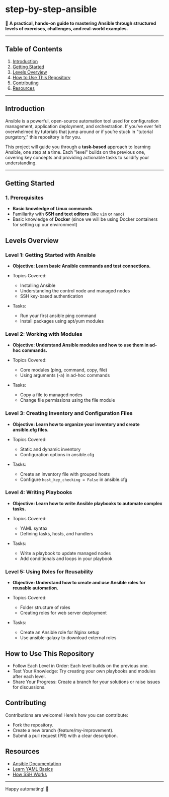 # step-by-step-ansible

🚀 **A practical, hands-on guide to mastering Ansible through structured levels of exercises, challenges, and real-world examples.**

---

## **Table of Contents**
1. [Introduction](#introduction)
2. [Getting Started](#getting-started)
3. [Levels Overview](#levels-overview)
4. [How to Use This Repository](#how-to-use-this-repository)
5. [Contributing](#contributing)
6. [Resources](#resources)

---

## **Introduction**

Ansible is a powerful, open-source automation tool used for configuration management, application deployment, and orchestration. If you’ve ever felt overwhelmed by tutorials that jump around or if you’re stuck in "tutorial purgatory," this repository is for you.

This project will guide you through a **task-based** approach to learning Ansible, one step at a time. Each "level" builds on the previous one, covering key concepts and providing actionable tasks to solidify your understanding.

---

## **Getting Started**

### **1. Prerequisites**
- **Basic knowledge of Linux commands**
- Familiarity with **SSH and text editors** (like `vim` or `nano`)
- Basic knowledge of **Docker** (since we will be using Docker containers for setting up our environment)

## **Levels Overview**

### **Level 1: Getting Started with Ansible**

- **Objective: Learn basic Ansible commands and test connections.**

- Topics Covered:
  - Installing Ansible
  - Understanding the control node and managed nodes
  - SSH key-based authentication

- Tasks:
  - Run your first ansible ping command
  - Install packages using apt/yum modules

### **Level 2: Working with Modules**

- **Objective: Understand Ansible modules and how to use them in ad-hoc commands.**

- Topics Covered:
  - Core modules (ping, command, copy, file)
  - Using arguments (-a) in ad-hoc commands

- Tasks:
  - Copy a file to managed nodes
  - Change file permissions using the file module

### **Level 3: Creating Inventory and Configuration Files**

- **Objective: Learn how to organize your inventory and create ansible.cfg files.**

- Topics Covered:
  - Static and dynamic inventory
  - Configuration options in ansible.cfg

- Tasks:
  - Create an inventory file with grouped hosts
  - Configure `host_key_checking = False` in ansible.cfg

### **Level 4: Writing Playbooks**

- **Objective: Learn how to write Ansible playbooks to automate complex tasks.**

- Topics Covered:
  - YAML syntax
  - Defining tasks, hosts, and handlers

- Tasks:
  - Write a playbook to update managed nodes
  - Add conditionals and loops in your playbook

### **Level 5: Using Roles for Reusability**

- **Objective: Understand how to create and use Ansible roles for reusable automation.**
- Topics Covered:
  - Folder structure of roles
  - Creating roles for web server deployment

- Tasks:
  - Create an Ansible role for Nginx setup
  - Use ansible-galaxy to download external roles

## **How to Use This Repository**

- Follow Each Level in Order: Each level builds on the previous one.
- Test Your Knowledge: Try creating your own playbooks and modules after each level.
- Share Your Progress: Create a branch for your solutions or raise issues for discussions.

## **Contributing**

Contributions are welcome! Here’s how you can contribute:

- Fork the repository.
- Create a new branch (feature/my-improvement).
- Submit a pull request (PR) with a clear description.

## **Resources**

- [Ansible Documentation](https://docs.ansible.com/)
- [Learn YAML Basics](https://www.youtube.com/watch?v=o9pT9cWzbnI)
- [How SSH Works](https://www.youtube.com/watch?v=rlMfRa7vfO8&t=130s)

---
Happy automating! 🎉


